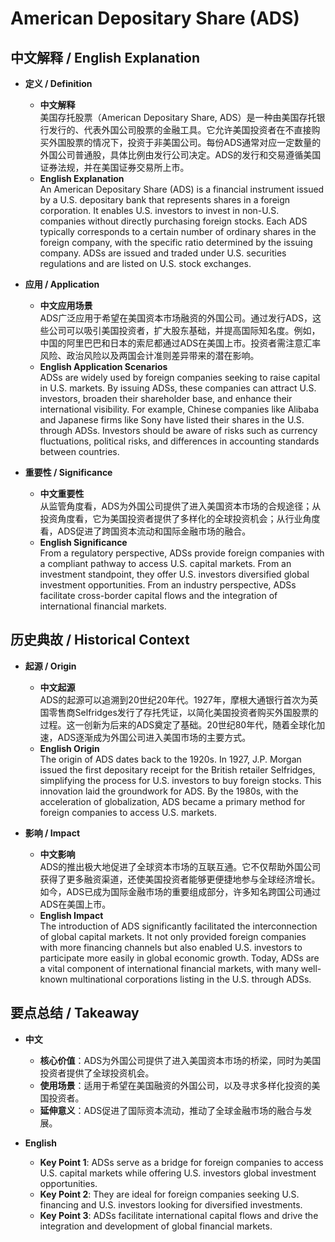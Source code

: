 # American Depositary Share (ADS)

## 中文解释 / English Explanation

* **定义 / Definition**  
  - **中文解释**  
    美国存托股票（American Depositary Share, ADS）是一种由美国存托银行发行的、代表外国公司股票的金融工具。它允许美国投资者在不直接购买外国股票的情况下，投资于非美国公司。每份ADS通常对应一定数量的外国公司普通股，具体比例由发行公司决定。ADS的发行和交易遵循美国证券法规，并在美国证券交易所上市。  
  - **English Explanation**  
    An American Depositary Share (ADS) is a financial instrument issued by a U.S. depositary bank that represents shares in a foreign corporation. It enables U.S. investors to invest in non-U.S. companies without directly purchasing foreign stocks. Each ADS typically corresponds to a certain number of ordinary shares in the foreign company, with the specific ratio determined by the issuing company. ADSs are issued and traded under U.S. securities regulations and are listed on U.S. stock exchanges.

* **应用 / Application**  
  - **中文应用场景**  
    ADS广泛应用于希望在美国资本市场融资的外国公司。通过发行ADS，这些公司可以吸引美国投资者，扩大股东基础，并提高国际知名度。例如，中国的阿里巴巴和日本的索尼都通过ADS在美国上市。投资者需注意汇率风险、政治风险以及两国会计准则差异带来的潜在影响。  
  - **English Application Scenarios**  
    ADSs are widely used by foreign companies seeking to raise capital in U.S. markets. By issuing ADSs, these companies can attract U.S. investors, broaden their shareholder base, and enhance their international visibility. For example, Chinese companies like Alibaba and Japanese firms like Sony have listed their shares in the U.S. through ADSs. Investors should be aware of risks such as currency fluctuations, political risks, and differences in accounting standards between countries.

* **重要性 / Significance**  
  - **中文重要性**  
    从监管角度看，ADS为外国公司提供了进入美国资本市场的合规途径；从投资角度看，它为美国投资者提供了多样化的全球投资机会；从行业角度看，ADS促进了跨国资本流动和国际金融市场的融合。  
  - **English Significance**  
    From a regulatory perspective, ADSs provide foreign companies with a compliant pathway to access U.S. capital markets. From an investment standpoint, they offer U.S. investors diversified global investment opportunities. From an industry perspective, ADSs facilitate cross-border capital flows and the integration of international financial markets.

## 历史典故 / Historical Context

* **起源 / Origin**  
  - **中文起源**  
    ADS的起源可以追溯到20世纪20年代。1927年，摩根大通银行首次为英国零售商Selfridges发行了存托凭证，以简化美国投资者购买外国股票的过程。这一创新为后来的ADS奠定了基础。20世纪80年代，随着全球化加速，ADS逐渐成为外国公司进入美国市场的主要方式。  
  - **English Origin**  
    The origin of ADS dates back to the 1920s. In 1927, J.P. Morgan issued the first depositary receipt for the British retailer Selfridges, simplifying the process for U.S. investors to buy foreign stocks. This innovation laid the groundwork for ADS. By the 1980s, with the acceleration of globalization, ADS became a primary method for foreign companies to access U.S. markets.

* **影响 / Impact**  
  - **中文影响**  
    ADS的推出极大地促进了全球资本市场的互联互通。它不仅帮助外国公司获得了更多融资渠道，还使美国投资者能够更便捷地参与全球经济增长。如今，ADS已成为国际金融市场的重要组成部分，许多知名跨国公司通过ADS在美国上市。  
  - **English Impact**  
    The introduction of ADS significantly facilitated the interconnection of global capital markets. It not only provided foreign companies with more financing channels but also enabled U.S. investors to participate more easily in global economic growth. Today, ADSs are a vital component of international financial markets, with many well-known multinational corporations listing in the U.S. through ADSs.

## 要点总结 / Takeaway

* **中文**  
  - **核心价值**：ADS为外国公司提供了进入美国资本市场的桥梁，同时为美国投资者提供了全球投资机会。  
  - **使用场景**：适用于希望在美国融资的外国公司，以及寻求多样化投资的美国投资者。  
  - **延伸意义**：ADS促进了国际资本流动，推动了全球金融市场的融合与发展。  

* **English**  
  - **Key Point 1**: ADSs serve as a bridge for foreign companies to access U.S. capital markets while offering U.S. investors global investment opportunities.  
  - **Key Point 2**: They are ideal for foreign companies seeking U.S. financing and U.S. investors looking for diversified investments.  
  - **Key Point 3**: ADSs facilitate international capital flows and drive the integration and development of global financial markets.